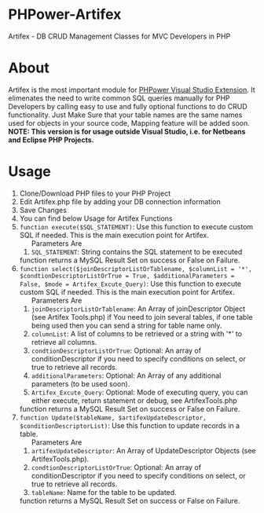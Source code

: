 # PHPower-Artifex
Artifex - DB CRUD Management Classes for MVC Developers in PHP
# About
Artifex is the most important module for <a href="https://marketplace.visualstudio.com/items?itemName=PHPower.PHPower">PHPower Visual Studio Extension</a></strong>. It elimenates the need to write common SQL queries manually for PHP Developers by calling easy to use and fully optional functions to do CRUD functionality.
Just Make Sure that your table names are the same names used for objects in your source code, Mapping feature will be added soon.
<b>NOTE: This version is for usage outside Visual Studio, i.e. for Netbeans and Eclipse PHP Projects.</b>

# Usage
<ol>
  <li>Clone/Download PHP files to your PHP Project</li>
  <li>Edit Artifex.php file by adding your DB connection information</li>
  <li>Save Changes</li>
  <li>You can find below Usage for Artifex Functions</li>
  <li><code>function execute($SQL_STATEMENT)</code>: Use this function to execute custom SQL if needed. This is the main execution point for Artifex.<br/>
    <ol>Parameters Are
      <li>
        <code>SQL_STATEMENT</code>: String contains the SQL statement to be executed
      </li>
    </ol>
    function returns a MySQL Result Set on success or False on Failure.
  </li>
  
<li><code>function select($joinDescriptorListOrTablename, $columnList = '*', $condtionDescriptorListOrTrue = True, $additionalParameters = False, $mode = Artifex_Excute_Query)</code>: Use this function to execute custom SQL if needed. This is the main execution point for Artifex.<br/>
    <ol>Parameters Are
      <li>
        <code>joinDescriptorListOrTablename</code>: An Array of joinDescriptor Object (see Artifex Tools.php) if You need to join several tables, if one table being used then you can send a string for table name only.
      </li>
      <li>
        <code>columnList</code>: A list of columns to be retrieved or a string with '*' to retrieve all columns.
      </li>
       <li>
        <code>condtionDescriptorListOrTrue</code>: Optional: An array of conditionDescriptor if you need to specify conditions on select, or true to retrieve all records.
      </li>
       <li>
        <code>additionalParameters</code>: Optional: An Array of any additional parameters (to be used soon).
      </li>
       <li>
        <code>Artifex_Excute_Query</code>: Optional: Mode of executing query, you can either execute, return statement or debug, see ArtifexTools.php
      </li>
    </ol>
    function returns a MySQL Result Set on success or False on Failure.
  </li>








<li><code>function Update($tableName, $artifexUpdateDescriptor, $conditionDescriptorList)</code>: Use this function to update records in a table.<br/>
    <ol>Parameters Are
      <li>
        <code>artifexUpdateDescriptor</code>: An Array of UpdateDescriptor Objects (see ArtifexTools.php).
      </li>
       <li>
        <code>condtionDescriptorListOrTrue</code>: Optional: An array of conditionDescriptor if you need to specify conditions on select, or true to retrieve all records.
      </li>
       <li>
        <code>tableName</code>: Name for the table to be updated.
      </li>
    </ol>
    function returns a MySQL Result Set on success or False on Failure.
  </li>

</ol>
